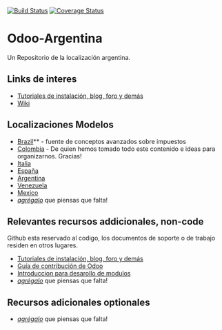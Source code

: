 [![Build Status](https://travis-ci.org/ingadhoc/odoo-argentina.svg?branch=9.0)](https://travis-ci.org/ingadhoc/odoo-argentina)
[![Coverage Status](https://coveralls.io/repos/ingadhoc/odoo-argentina/badge.png?branch=9.0)](https://coveralls.io/r/ingadhoc/odoo-argentina?branch=9.0)

# Odoo-Argentina

Un Repositorio de la localización argentina.

## Links de interes

- [Tutoriales de instalación, blog, foro y demás](http://www.odooargentina.com/)
- [Wiki](https://github.com/ingadhoc/odoo-argentina/wiki)

## Localizaciones Modelos

- [Brazil](https://github.com/openerpbrasil/l10n_br_core)** - fuente de conceptos avanzados sobre impuestos
- [Colombia](https://github.com/odoo-colombia/odoo-colombia) - De quien hemos tomado todo este contenido e ideas para organizarnos. Gracias!
- [Italia](http://bazaar.launchpad.net/~openobject-italia-core-devs/openobject-italia/italian-addons-7.0/files)
- [España](http://bazaar.launchpad.net/~openerp-spain-team/openerp-spain/7.0/files)
- [Argentina](http://bazaar.launchpad.net/~openerp-l10n-ar-localization/openerp-l10n-ar-localization/trunk/files)
- [Venezuela](https://github.com/odoo-venezuela/odoo-venezuela)
- [Mexico](http://bazaar.launchpad.net/~openerp-mexico-maintainer/openerp-mexico-localization/trunk/files)
- *[agrégalo](https://github.com/ingadhoc/odoo-argentina/edit/master/README.md)* que piensas que falta!


## Relevantes recursos addicionales, non-code
Github esta reservado al codigo, los documentos de soporte o de trabajo residen en otros lugares.

- [Tutoriales de instalación, blog, foro y demás](http://www.odooargentina.com/)
- [Guía de contribución de Odoo](https://github.com/odoo/odoo/wiki/Contributing/)
- [Introduccion para desarollo de modulos](http://www.youtube.com/watch?v=0GUxV85DDm4&feature=share&t=5h47m38s)
- *[agrégalo](https://github.com/ingadhoc/odoo-argentina/edit/master/README.md)* que piensas que falta!

## Recursos adicionales optionales
- *[agrégalo](https://github.com/odoo-colombia/odoo-colombia/edit/master/README.md)* que piensas que falta!
